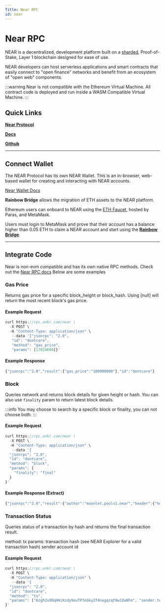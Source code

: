 ```yaml
---
Title: Near RPC
id: near
---
```


# Near RPC
NEAR is a decentralized, development platform built on a [sharded](https://near.org/downloads/Nightshade.pdf), Proof-of-Stake, Layer 1 blockchain designed for ease of use.

NEAR developers can host serverless applications and smart contracts that easily connect to "open finance" networks and benefit from an ecosystem of "open web"  components.

:::warning
Near is not compatible with the Ethereum Virtual Machine.  All contract code is deployed and run inside a WASM Compatible Virtual Machine. 
:::

## Quick Links

[**Near Protocol**](https://near.org/)

[**Docs**](https://docs.near.org/docs/develop/basics/getting-started)

[**Github**](https://github.com/near)


---

## Connect Wallet

The NEAR Protocol has its own NEAR Wallet. This is an in-browser, web-based wallet for creating and interacting with NEAR accounts.&#x20;

[Near Wallet Docs](https://docs.near.org/docs/tools/near-wallet)

**Rainbow Bridge** allows the migration of ETH assets to the NEAR platform.&#x20;

Ethereum users can onboard to NEAR using the [ETH Faucet](https://faucet.paras.id), hosted by Paras, and MetaMask.&#x20;

Users must login to MetaMask and prove that their account has a balance higher than 0.05 ETH to  claim a NEAR account and start using the [**Rainbow Bridge**](https://near.org/bridge/#:\~:text=Simply%20by%20logging%20into%20MetaMask,the%20Rainbow%20Bridge%20right%20away.).

---

## Integrate Code

Near is non-evm compatible and has its own native RPC methods.
Check out the [Near RPC docs](https://docs.near.org/docs/api/rpc)
Below are some examples

### Gas Price

Returns gas price for a specific block_height or block_hash. Using [null] will return the most recent block's gas price.

#### Example Request

```js
curl https://rpc.ankr.com/near \
  -X POST \
  -H "Content-Type: application/json" \
   --data '{"jsonrpc": "2.0",
   "id": "dontcare",
   "method": "gas_price",
   "params": [17824600]}'
```

#### Example Response

```js
{"jsonrpc":"2.0","result":{"gas_price":"100000000"},"id":"dontcare"}
```

### Block

Queries network and returns block details for given height or hash. You can also use `finality` param to return latest block details.

:::info
You may choose to search by a specific block or finality, you can not choose both.
:::

#### Example Request

```js
curl https://rpc.ankr.com/near \
  -X POST \
  -H "Content-Type: application/json" \
   --data '{
  "jsonrpc": "2.0",
  "id": "dontcare",
  "method": "block",
  "params": {
    "finality": "final"
  }
}'
```

#### Example Response (Extract)

```js
{"jsonrpc":"2.0","result":{"author":"moonlet.poolv1.near","header":{"height":61437572,"prev_height":61437571,"epoch_id":"9tqM9PSuQQXjvrAEhvRb45Q7XpDNS8itEcjr8yACDe2C","next_epoch_id":"2Ri3EriB9b5hBHmSPLLfJQhUyqCDx8Q8zsrpVK6aMFCo","hash":"GtGb4NnzLKxNYxWLum3eNhto6oWE1syc6ryrj9xAYqJU","prev_hash":"4LA5n9S72HCBbxwyR38gLZnZtcksc27kmFYZzZ2fQJob","prev_state_root":"AtdLpdibkTxhGu2CJRtgyWF5rGSpMeUEXH1Gb9SrjSQU","chunk_receipts_root":"CkUi6LaNxEeHrWsrm1QVj7vD...
```

### Transaction Status

Queries status of a transaction by hash and returns the final transaction result.

method: tx
params:
transaction hash (see NEAR Explorer for a valid transaction hash)
sender account id

#### Example Request 

```js
curl https://rpc.ankr.com/near \
  -X POST \
  -H "Content-Type: application/json" \
   --data '{
  "jsonrpc": "2.0",
  "id": "dontcare",
  "method": "tx",
  "params": ["6zgh2u9DqHHiXzdy9ouTP7oGky2T4nugqzqt9wJZwNFm", "sender.testnet"]
}'
```




